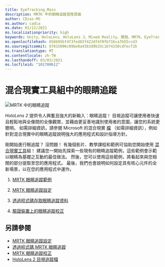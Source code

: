 ```yaml
---
title: EyeTracking_Main
description: MRTK 中的眼睛追蹤登陸頁面
author: CDiaz-MS
ms.author: cadia
ms.date: 01/12/2021
ms.localizationpriority: high
keywords: Unity、HoloLens、HoloLens 2、Mixed Reality、開發、MRTK、EyeTracking、
ms.openlocfilehash: 656b95bf4f3fed83f422df4f8fb716ca7b55ccd3
ms.sourcegitcommit: 97815006c09be0a43b3d9b33c1674150cdfecf2b
ms.translationtype: MT
ms.contentlocale: zh-TW
ms.lasthandoff: 03/03/2021
ms.locfileid: "101780612"
---
```

# <a name="eye-tracking-in-the-mixed-reality-toolkit"></a>混合現實工具組中的眼睛追蹤

![MRTK 中的眼睛追蹤](../Images/EyeTracking/mrtk_et_compilation.png)

_HoloLens 2_ 提供令人興奮且強大的新輸入：眼睛追蹤！
目視追蹤可讓使用者快速且輕鬆地與全像間的全像觀賞，並藉由更妥善地識別使用者的意圖，讓您的系統更聰明。 如需詳細資訊，請參閱 Microsoft 的混合現實 [檔](https://docs.microsoft.com/windows/mixed-reality/eye-tracking) （如需詳細資訊），例如針對混合現實中的眼睛追蹤說明強大的應用程式和設計指導方針。

剛開始進行眼追蹤？ 沒問題！ 有幾個影片、教學課程和範例可協助您開始使用 [混合現實工具](https://github.com/Microsoft/MixedRealityToolkit-Unity)組！
建議您一開始先探索一些現有的眼睛追蹤範例，這些範例會示範以眼睛為基礎之互動的最佳做法。 然後，您可以使用這些範例，將看起來與您相關的部分提取至您的應用程式。 最後，我們也會說明如何設定具有核心元件的全新場景，以在您的應用程式中運作。

1. [MRTK 眼睛追蹤範例](EyeTracking_ExamplesOverview.md)

2. [MRTK 眼睛追蹤設定](EyeTracking_BasicSetup.md)

3. [透過程式碼存取眼睛追蹤資料](EyeTracking_EyeGazeProvider.md)

4. [驗證裝置上的眼睛追蹤校正](EyeTracking_IsUserCalibrated.md)

## <a name="see-also"></a>另請參閱

- [MRTK 眼睛追蹤設定](EyeTracking_BasicSetup.md)
- [透過程式碼 MRTK 眼睛追蹤](EyeTracking_EyeGazeProvider.md)
- [MRTK 眼睛追蹤校正](EyeTracking_IsUserCalibrated.md)
- [HoloLens 2 目視追蹤檔](https://docs.microsoft.com/windows/mixed-reality/eye-tracking)

